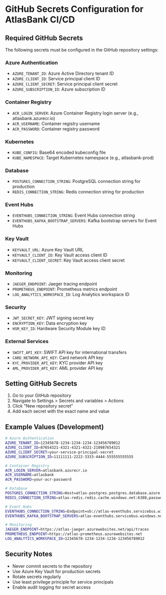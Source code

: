 # GitHub Secrets Configuration for AtlasBank CI/CD

## Required GitHub Secrets

The following secrets must be configured in the GitHub repository settings:

### Azure Authentication
- `AZURE_TENANT_ID`: Azure Active Directory tenant ID
- `AZURE_CLIENT_ID`: Service principal client ID
- `AZURE_CLIENT_SECRET`: Service principal client secret
- `AZURE_SUBSCRIPTION_ID`: Azure subscription ID

### Container Registry
- `ACR_LOGIN_SERVER`: Azure Container Registry login server (e.g., atlasbank.azurecr.io)
- `ACR_USERNAME`: Container registry username
- `ACR_PASSWORD`: Container registry password

### Kubernetes
- `KUBE_CONFIG`: Base64 encoded kubeconfig file
- `KUBE_NAMESPACE`: Target Kubernetes namespace (e.g., atlasbank-prod)

### Database
- `POSTGRES_CONNECTION_STRING`: PostgreSQL connection string for production
- `REDIS_CONNECTION_STRING`: Redis connection string for production

### Event Hubs
- `EVENTHUBS_CONNECTION_STRING`: Event Hubs connection string
- `EVENTHUBS_KAFKA_BOOTSTRAP_SERVERS`: Kafka bootstrap servers for Event Hubs

### Key Vault
- `KEYVAULT_URL`: Azure Key Vault URL
- `KEYVAULT_CLIENT_ID`: Key Vault access client ID
- `KEYVAULT_CLIENT_SECRET`: Key Vault access client secret

### Monitoring
- `JAEGER_ENDPOINT`: Jaeger tracing endpoint
- `PROMETHEUS_ENDPOINT`: Prometheus metrics endpoint
- `LOG_ANALYTICS_WORKSPACE_ID`: Log Analytics workspace ID

### Security
- `JWT_SECRET_KEY`: JWT signing secret key
- `ENCRYPTION_KEY`: Data encryption key
- `HSM_KEY_ID`: Hardware Security Module key ID

### External Services
- `SWIFT_API_KEY`: SWIFT API key for international transfers
- `CARD_NETWORK_API_KEY`: Card network API key
- `KYC_PROVIDER_API_KEY`: KYC provider API key
- `AML_PROVIDER_API_KEY`: AML provider API key

## Setting GitHub Secrets

1. Go to your GitHub repository
2. Navigate to Settings > Secrets and variables > Actions
3. Click "New repository secret"
4. Add each secret with the exact name and value

## Example Values (Development)

```bash
# Azure Authentication
AZURE_TENANT_ID=12345678-1234-1234-1234-123456789012
AZURE_CLIENT_ID=87654321-4321-4321-4321-210987654321
AZURE_CLIENT_SECRET=your-service-principal-secret
AZURE_SUBSCRIPTION_ID=11111111-2222-3333-4444-555555555555

# Container Registry
ACR_LOGIN_SERVER=atlasbank.azurecr.io
ACR_USERNAME=atlasbank
ACR_PASSWORD=your-acr-password

# Database
POSTGRES_CONNECTION_STRING=Host=atlas-postgres.postgres.database.azure.com;Port=5432;Database=atlas_bank;Username=atlas_admin;Password=your-secure-password;SslMode=Require
REDIS_CONNECTION_STRING=atlas-redis.redis.cache.windows.net:6380,password=your-redis-password,ssl=True

# Event Hubs
EVENTHUBS_CONNECTION_STRING=Endpoint=sb://atlas-eventhubs.servicebus.windows.net/;SharedAccessKeyName=RootManageSharedAccessKey;SharedAccessKey=your-key
EVENTHUBS_KAFKA_BOOTSTRAP_SERVERS=atlas-eventhubs.servicebus.windows.net:9093

# Monitoring
JAEGER_ENDPOINT=https://atlas-jaeger.azurewebsites.net/api/traces
PROMETHEUS_ENDPOINT=https://atlas-prometheus.azurewebsites.net
LOG_ANALYTICS_WORKSPACE_ID=12345678-1234-1234-1234-123456789012
```

## Security Notes

- Never commit secrets to the repository
- Use Azure Key Vault for production secrets
- Rotate secrets regularly
- Use least privilege principle for service principals
- Enable audit logging for secret access
